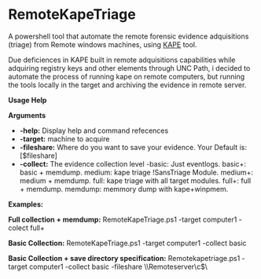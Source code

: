 # RemoteKapeTriage
A powershell tool that automate the remote forensic evidence adquisitions (triage) from Remote windows machines, using [KAPE](https://www.kroll.com/en/insights/publications/cyber/kroll-artifact-parser-extractor-kape) tool.

Due deficiences in KAPE built in remote adquisitions capabilities while adquiring registry keys and other elements through UNC Path, i decided to automate the process of running kape on remote computers, but running the tools locally in the target and archiving the evidence in remote server.


**Usage Help**

**Arguments**
* **-help:** Display help and command refecences
* **-target:** machine to acquire
* **-fileshare:** Where do you want to save your evidence. Your Default is: [$fileshare]
* **-collect:** The evidence collection level
     -basic: Just eventlogs. 
basic+: basic + memdump. 
medium: kape triage !SansTriage Module. 
medium+: medium + memdump. 
full: kape triage with all target modules. 
full+: full + memdump. 
memdump: memmory dump with kape+winpmem. 

**Examples:**

**Full collection + memdump:**
RemoteKapeTriage.ps1 -target computer1 -colect full+ 

**Basic Collection:** RemoteKapeTriage.ps1 -target computer1 -collect basic 

**Basic Collection + save directory specification:**
Remotekapetriage.ps1 -target computer1 -collect basic -fileshare \\\Remoteserver\c$\ 
